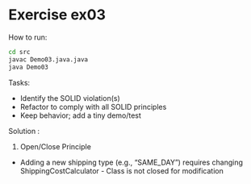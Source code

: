 # Exercise ex03

How to run:
```bash
cd src
javac Demo03.java.java
java Demo03
```

Tasks:
- Identify the SOLID violation(s)
- Refactor to comply with all SOLID principles
- Keep behavior; add a tiny demo/test

Solution :
1. Open/Close Principle
- Adding a new shipping type (e.g., “SAME_DAY”) requires changing ShippingCostCalculator - Class is not closed for modification